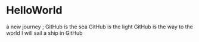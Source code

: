 # HelloWorld
a new journey ;
GitHub is the sea
GitHub is the light
GitHub is the way to the world
I will sail a ship in GitHub

